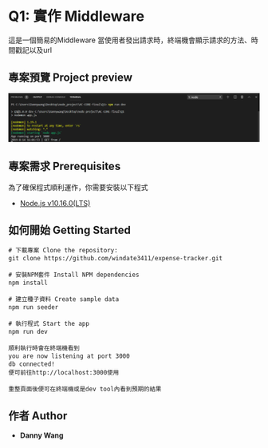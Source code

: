 # Q1: 實作 Middleware

這是一個簡易的Middleware
當使用者發出請求時，終端機會顯示請求的方法、時間戳記以及url

## 專案預覽 Project preview

![image](https://github.com/windate3411/AC_core_final_Q1/blob/master/result.PNG)

## 專案需求 Prerequisites

為了確保程式順利運作，你需要安裝以下程式 

+ [Node.js v10.16.0(LTS)](https://nodejs.org/en/)

## 如何開始 Getting Started
```
# 下載專案 Clone the repository:
git clone https://github.com/windate3411/expense-tracker.git

# 安裝NPM套件 Install NPM dependencies
npm install

# 建立種子資料 Create sample data
npm run seeder

# 執行程式 Start the app
npm run dev

順利執行時會在終端機看到
you are now listening at port 3000
db connected!
便可前往http://localhost:3000使用

重整頁面後便可在終端機或是dev tool內看到預期的結果
```

## 作者 Author

* **Danny Wang** 



 
 
 
 
 